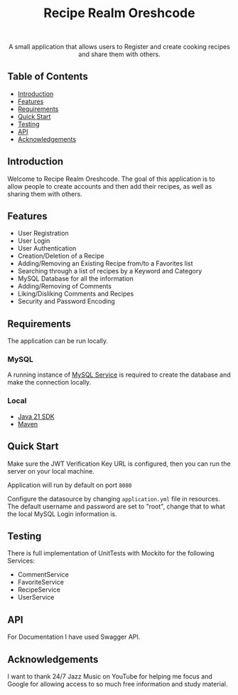 <h1 align="center"> Recipe Realm Oreshcode </h1> <br>

<p align="center">
  A small application that allows users to Register and create cooking recipes and share them with others.
</p>


## Table of Contents

- [Introduction](#introduction)
- [Features](#features)
- [Requirements](#requirements)
- [Quick Start](#quick-start)
- [Testing](#testing)
- [API](#API)
- [Acknowledgements](#acknowledgements)




## Introduction

Welcome to Recipe Realm Oreshcode. The goal of this application is to allow people to create accounts and then add their recipes, as well as sharing them with others.

## Features
* User Registration
* User Login
* User Authentication
* Creation/Deletion of a Recipe
* Adding/Removing an Existing Recipe from/to a Favorites list
* Searching through a list of recipes by a Keyword and Category
* MySQL Database for all the information
* Adding/Removing of Comments
* Liking/Disliking Comments and Recipes
* Security and Password Encoding
  

## Requirements
The application can be run locally.


### MySQL
A running instance of [MySQL Service](https://dev.mysql.com/downloads/installer/) is required to create the database and make the connection locally.


### Local
* [Java 21 SDK](https://www.oracle.com/java/technologies/downloads/?er=221886#java21)
* [Maven](https://maven.apache.org/download.cgi)


## Quick Start
Make sure the JWT Verification Key URL is configured, then you can run the server on your local machine.

Application will run by default on port `8080`

Configure the datasource by changing `application.yml` file in resources. The default username and password are set to "root", change that to what the local MySQL Login information is.


## Testing
There is full implementation of UnitTests with Mockito for the following Services:

* CommentService
* FavoriteService
* RecipeService
* UserService

## API
For Documentation I have used Swagger API.

## Acknowledgements
I want to thank 24/7 Jazz Music on YouTube for helping me focus and Google for allowing access to so much free information and study material.
